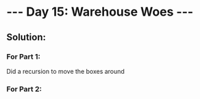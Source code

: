 # --- Day 15: Warehouse Woes ---

## Solution:

### For Part 1:

Did a recursion to move the boxes around

### For Part 2:
